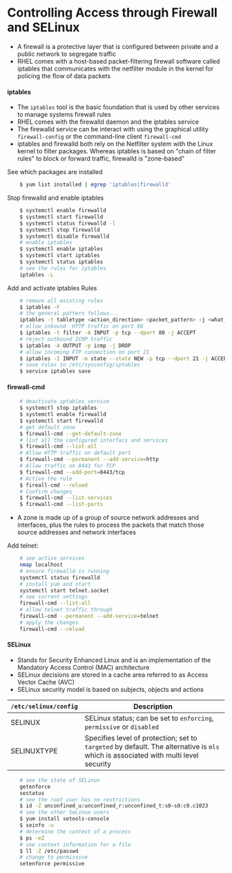 # Controlling Access through Firewall and SELinux

* A firewall is a protective layer that is configured between private and a public network to segregate traffic
* RHEL comes with a host-based packet-filtering firewall software called iptables that communicates with the netfilter module in the kernel for policing the flow of data packets

####  iptables

* The `iptables` tool is the basic foundation that is used by other services to manage systems firewall rules
* RHEL comes with the firewalld daemon and the iptables service
* The firewalld service can be interact with using the graphical utility `firewall-config` or the command-line client `firewall-cmd`
* iptables and firewalld both rely on the Netfilter system with the Linux kernel to filter packages. Whereas iptables is based on "chain of filter rules" to block or forward traffic, firewalld is "zone-based"

See which packages are installed 

```bash
    $ yum list installed | egrep 'iptables|firewalld'
```

Stop firewalld and enable iptables

```bash
    $ systemctl enable firewalld
    $ systemctl start firewalld
    $ systemctl status firewalld -l
    $ systemctl stop firewalld
    $ systemctl disable firewalld
    # enable iptables
    $ systemctl enable iptables
    $ systemctl start iptables
    $ systemctl status iptables
    # see the rules for iptables
    iptables -L
```

Add and activate iptables Rules

```bash
    # remove all existing rules
    $ iptables -F
    # the general pattern follows...
    iptables -t tabletype <action_direction> <packet_pattern> -j <what_to_do>
    # allow inbound  HTTP traffic on port 80
    $ iptables -t filter -A INPUT -p tcp --dport 80 -j ACCEPT
    # reject outbound ICMP traffic
    $ iptables -A OUTPUT -p icmp -j DROP
    # allow incoming FTP connection on port 21
    $ iptables -I INPUT -m state --state NEW -p tcp --dport 21 -j ACCEPT
    # save rules in /etc/sysconfig/iptables
    $ service iptables save
```

#### firewall-cmd

```bash
    # deactivate iptables service
    $ systemctl stop iptables
    $ systemctl enable firewalld
    $ systemctl start firewalld
    # get default zone
    $ firewall-cmd --get-default-zone
    # list all the configured interfacs and services
    $ firewall-cmd --list-all
    # Allow HTTP traffic on default port
    $ firewall-cmd --permanent --add-service=http
    # Allow traffic on 8443 for TCP
    $ firewall-cmd --add-port=8443/tcp
    # Active the rule
    $ fireall-cmd --reload
    # Confirm changes
    $ firewall-cmd --list-services
    $ firewall-cmd --list-ports
```

* A zone is made up of a group of source network addresses and interfaces, plus the rules to process the packets that match those source addresses and network interfaces

Add telnet:

```bash
    # see active services
    nmap localhost
    # ensure firewalld is running
    systemctl status firewalld
    # install yum and start
    systemctl start telnet.socket
    # see current settings
    firewall-cmd --list-all
    # allow telnet traffic through
    firewall-cmd --permanent --add-service=telnet
    # apply the changes
    firewall-cmd --reload
```

#### SELinux

* Stands for Security Enhanced Linux and is an implementation of the Mandatory Access Control (MAC) architecture
* SELinux decisions are stored in a cache area referred to as Access Vector Cache (AVC)
* SELinux security model is based on subjects, objects and actions

| `/etc/selinux/config` | Description | 
| --- | --- |
| SELINUX | SELinux status; can be set to `enforcing`, `permissive` or `disabled` | 
| SELINUXTYPE | Specifies level of protection; set to `targeted` by default. The alternative is `mls` which is associated with multi level security | 

```bash
    # see the state of SELinux
    getenforce
    sestatus
    # see the root user has no restrictions
    $ id -Z unconfined_u:unconfined_r:unconfined_t:s0-s0:c0.c1023
    # see the other SeLinux users
    $ yum install setools-console
    $ seinfo -u
    # determine the context of a process
    $ ps -eZ
    # see context information for a file
    $ ll -Z /etc/passwd
    # change to permissive
    setenforce permissive
```